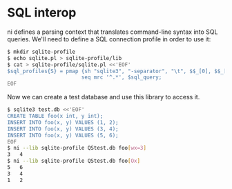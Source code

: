 # SQL interop
ni defines a parsing context that translates command-line syntax into SQL
queries. We'll need to define a SQL connection profile in order to use it:

```bash
$ mkdir sqlite-profile
$ echo sqlite.pl > sqlite-profile/lib
$ cat > sqlite-profile/sqlite.pl <<'EOF'
$sql_profiles{S} = pmap {sh "sqlite3", "-separator", "\t", $$_[0], $$_[1]}
                        seq mrc '^.*', $sql_query;
EOF
```

Now we can create a test database and use this library to access it.

```bash
$ sqlite3 test.db <<'EOF'
CREATE TABLE foo(x int, y int);
INSERT INTO foo(x, y) VALUES (1, 2);
INSERT INTO foo(x, y) VALUES (3, 4);
INSERT INTO foo(x, y) VALUES (5, 6);
EOF
$ ni --lib sqlite-profile QStest.db foo[wx=3]
3	4
$ ni --lib sqlite-profile QStest.db foo[Ox]
5	6
3	4
1	2
```
